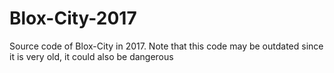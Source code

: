 # Blox-City-2017
Source code of Blox-City in 2017. Note that this code may be outdated since it is very old, it could also be dangerous
